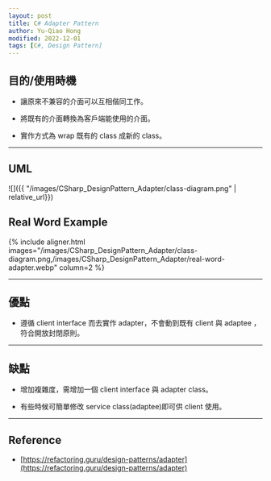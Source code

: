 ```yaml
---
layout: post
title: C# Adapter Pattern
author: Yu-Qiao Hong
modified: 2022-12-01
tags: [C#, Design Pattern]
---
```


## 目的/使用時機

* 讓原來不兼容的介面可以互相偕同工作。

* 將既有的介面轉換為客戶端能使用的介面。

* 實作方式為 wrap 既有的 class 成新的 class。

----------

## UML

![]({{ "/images/CSharp_DesignPattern_Adapter/class-diagram.png" | relative_url}})

## Real Word Example

{% include aligner.html images="/images/CSharp_DesignPattern_Adapter/class-diagram.png,/images/CSharp_DesignPattern_Adapter/real-word-adapter.webp" column=2 %}

----------

## 優點

* 遵循 client interface 而去實作 adapter，不會動到既有 client 與 adaptee ，符合開放封閉原則。

----------

## 缺點

* 增加複雜度，需增加一個 client interface 與 adapter class。

* 有些時候可簡單修改 service class(adaptee)即可供 client 使用。

----------

## Reference

- [https://refactoring.guru/design-patterns/adapter](https://refactoring.guru/design-patterns/adapter)